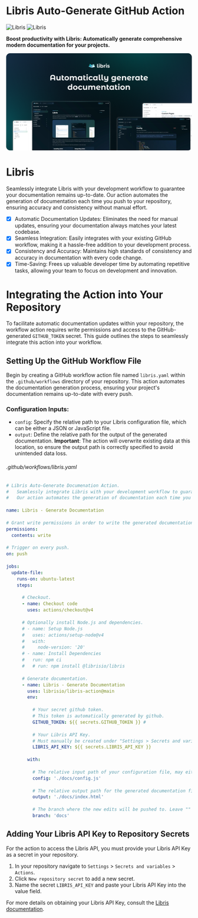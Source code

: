# Libris Auto-Generate GitHub Action
<p>
    <img src="https://img.shields.io/badge/version-1.0.0-blue" alt="Libris">
    <img src="https://img.shields.io/badge/status-maintained-forestgreen" alt="Libris">
</p> 

**Boost productivity with Libris: Automatically generate comprehensive modern documentation for your projects.**

![Libris Docs Banner](https://raw.githubusercontent.com/librisio/.github/master/media/github/readme_banner_rounded.png)

# Libris
Seamlessly integrate Libris with your development workflow to guarantee your documentation remains up-to-date. Our action automates the generation of documentation each time you push to your repository, ensuring accuracy and consistency without manual effort.

* [x] Automatic Documentation Updates: Eliminates the need for manual updates, ensuring your documentation always matches your latest codebase.
* [x] Seamless Integration: Easily integrates with your existing GitHub workflow, making it a hassle-free addition to your development process.
* [x] Consistency and Accuracy: Maintains high standards of consistency and accuracy in documentation with every code change.
* [x] Time-Saving: Frees up valuable developer time by automating repetitive tasks, allowing your team to focus on development and innovation.

# Integrating the Action into Your Repository

To facilitate automatic documentation updates within your repository, the workflow action requires write permissions and access to the GitHub-generated `GITHUB_TOKEN` secret. This guide outlines the steps to seamlessly integrate this action into your workflow.

## Setting Up the GitHub Workflow File

Begin by creating a GitHub workflow action file named `libris.yaml` within the `.github/workflows` directory of your repository. This action automates the documentation generation process, ensuring your project's documentation remains up-to-date with every push.

### Configuration Inputs:

* `config`: Specify the relative path to your Libris configuration file, which can be either a JSON or JavaScript file.
* `output`: Define the relative path for the output of the generated documentation.
            **Important**: The action will overwrite existing data at this location, so ensure the output path is correctly specified to avoid unintended data loss.

###### .github/workflows/libris.yaml

```yaml
# Libris Auto-Generate Documenation Action.
#   Seamlessly integrate Libris with your development workflow to guarantee your documentation remains up-to-date.
#   Our action automates the generation of documentation each time you push to your repository, ensuring accuracy and consistency without manual effort.

name: Libris - Generate Documentation

# Grant write permissions in order to write the generated documentation file to your repo.
permissions:
  contents: write

# Trigger on every push.
on: push

jobs:
  update-file:
    runs-on: ubuntu-latest
    steps:

      # Checkout.
      - name: Checkout code
        uses: actions/checkout@v4

      # Optionally install Node.js and dependencies.
      # - name: Setup Node.js
      #   uses: actions/setup-node@v4
      #   with:
      #     node-version: '20'
      # - name: Install Dependencies
      #   run: npm ci
      #   # run: npm install @librisio/libris
      
      # Generate documentation.
      - name: Libris - Generate Documentation
        uses: librisio/libris-action@main
        env:

          # Your secret github token.
          # This token is automatically generated by github.
          GITHUB_TOKEN: ${{ secrets.GITHUB_TOKEN }} # 

          # Your Libris API Key.
          # Must manually be created under "Settings > Secrets and variables > Actions > New repository secret".
          LIBRIS_API_KEY: ${{ secrets.LIBRIS_API_KEY }}

        with:

          # The relative input path of your configuration file, may either be a JSON or JavaScript file.
          config: './docs/config.js'

          # The relative output path for the generated documentation file.
          output: './docs/index.html'

          # The branch where the new edits will be pushed to. Leave "" to use the branch that is being pushed.
          branch: 'docs'
```

## Adding Your Libris API Key to Repository Secrets

For the action to access the Libris API, you must provide your Libris API Key as a secret in your repository.

1. In your repository navigate to `Settings` > `Secrets and variables` > `Actions`.
2. Click `New repository secret` to add a new secret.
3. Name the secret `LIBRIS_API_KEY` and paste your Libris API Key into the value field.

For more details on obtaining your Libris API Key, consult the [Libris documentation](https://uselibris.io/docs?id=Authentication:API%20Key).

<!--
## Optional: Exclude Output from Version Control

To prevent unnecessary pull requests triggered by automated documentation updates, consider adding the output HTML file to your `.gitignore`. This step ensures that the generated documentation does not clutter your repository's version history.

###### .gitignore
```
docs/index.html
```
-->